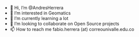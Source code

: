 - 👋 Hi, I’m @AndresHerrera
- 👀 I’m interested in Geomatics
- 🌱 I’m currently learning a lot
- 💞️ I’m looking to collaborate on Open Source projects
- 📫 How to reach me fabio.herrera (at) correounivalle.edu.co

<!---
AndresHerrera/AndresHerrera is a ✨ special ✨ repository because its `README.md` (this file) appears on your GitHub profile.
You can click the Preview link to take a look at your changes.
--->
